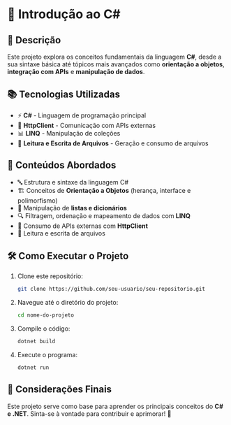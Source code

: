 # 🚀 Introdução ao C#

## 📌 Descrição
Este projeto explora os conceitos fundamentais da linguagem **C#**, desde a sua sintaxe básica até tópicos mais avançados como **orientação a objetos**, **integração com APIs** e **manipulação de dados**.

## 📚 Tecnologias Utilizadas
- ⚡ **C#** - Linguagem de programação principal
- 🔗 **HttpClient** - Comunicação com APIs externas
- 📊 **LINQ** - Manipulação de coleções
- 📂 **Leitura e Escrita de Arquivos** - Geração e consumo de arquivos

## 📖 Conteúdos Abordados
- 🔤 Estrutura e sintaxe da linguagem C#
- 🏗️ Conceitos de **Orientação a Objetos** (herança, interface e polimorfismo)
- 🔄 Manipulação de **listas e dicionários**
- 🔍 Filtragem, ordenação e mapeamento de dados com **LINQ**
- 🔗 Consumo de APIs externas com **HttpClient**
- 📂 Leitura e escrita de arquivos

## 🛠️ Como Executar o Projeto
1. Clone este repositório:
   ```bash
   git clone https://github.com/seu-usuario/seu-repositorio.git
   ```
2. Navegue até o diretório do projeto:
   ```bash
   cd nome-do-projeto
   ```
3. Compile o código:
   ```bash
   dotnet build
   ```
4. Execute o programa:
   ```bash
   dotnet run
   ```

## 📌 Considerações Finais
Este projeto serve como base para aprender os principais conceitos do **C# e .NET**. Sinta-se à vontade para contribuir e aprimorar! 🚀

